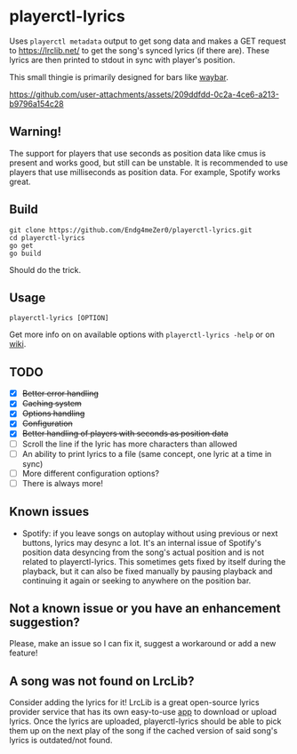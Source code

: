 # playerctl-lyrics
Uses `playerctl metadata` output to get song data and makes a GET request to https://lrclib.net/ to get the song's synced lyrics (if there are). These lyrics are then printed to stdout in sync with player's position.

This small thingie is primarily designed for bars like [waybar](https://github.com/Alexays/Waybar).

https://github.com/user-attachments/assets/209ddfdd-0c2a-4ce6-a213-b9796a154c28

## Warning!
The support for players that use seconds as position data like cmus is present and works good, but still can be unstable. It is recommended to use players that use milliseconds as position data. For example, Spotify works great.

## Build
```
git clone https://github.com/Endg4meZer0/playerctl-lyrics.git
cd playerctl-lyrics
go get
go build
```
Should do the trick.

## Usage
```
playerctl-lyrics [OPTION]
```
Get more info on on available options with `playerctl-lyrics -help` or on [wiki](https://github.com/Endg4meZer0/playerctl-lyrics/wiki/Available-options).

## TODO
- [x] ~~Better error handling~~
- [x] ~~Caching system~~
- [x] ~~Options handling~~
- [x] ~~Configuration~~
- [x] ~~Better handling of players with seconds as position data~~
- [ ] Scroll the line if the lyric has more characters than allowed
- [ ] An ability to print lyrics to a file (same concept, one lyric at a time in sync)
- [ ] More different configuration options?
- [ ] There is always more!

## Known issues
- Spotify: if you leave songs on autoplay without using previous or next buttons, lyrics may desync a lot. It's an internal issue of Spotify's position data desyncing from the song's actual position and is not related to playerctl-lyrics. This sometimes gets fixed by itself during the playback, but it can also be fixed manually by pausing playback and continuing it again or seeking to anywhere on the position bar.

## Not a known issue or you have an enhancement suggestion?
Please, make an issue so I can fix it, suggest a workaround or add a new feature!

## A song was not found on LrcLib?
Consider adding the lyrics for it! LrcLib is a great open-source lyrics provider service that has its own easy-to-use [app](https://github.com/tranxuanthang/lrcget) to download or upload lyrics. Once the lyrics are uploaded, playerctl-lyrics should be able to pick them up on the next play of the song if the cached version of said song's lyrics is outdated/not found.
